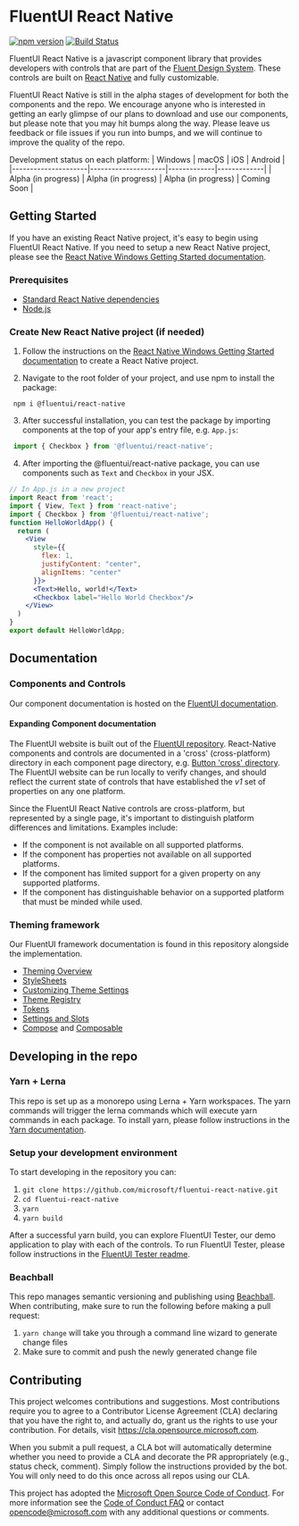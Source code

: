 # FluentUI React Native

[![npm version](https://badge.fury.io/js/%40fluentui%2Freact-native.svg)](https://badge.fury.io/js/%40fluentui%2Freact-native) [![Build Status](https://dev.azure.com/ms/ui-fabric-react-native/_apis/build/status/PR?branchName=master)](https://dev.azure.com/ms/ui-fabric-react-native/_build/latest?definitionId=226&branchName=master)

FluentUI React Native is a javascript component library that provides developers with controls that are part of the [Fluent Design System](https://www.microsoft.com/design/fluent/). These controls are built on [React Native](https://reactnative.dev/) and fully customizable.

FluentUI React Native is still in the alpha stages of development for both the components and the repo. We encourage anyone who is interested in getting an early glimpse of our plans to download and use our components, but please note that you may hit bumps along the way. Please leave us feedback or file issues if you run into bumps, and we will continue to improve the quality of the repo.

Development status on each platform:
| Windows             | macOS               | iOS         | Android     |
|---------------------|---------------------|-------------|-------------|
| Alpha (in progress) | Alpha (in progress) | Alpha (in progress) | Coming Soon |

## Getting Started

If you have an existing React Native project, it's easy to begin using FluentUI React Native. If you need to setup a new React Native project, please see the [React Native Windows Getting Started documentation](https://microsoft.github.io/react-native-windows/docs/getting-started).

### Prerequisites

- [Standard React Native dependencies](https://microsoft.github.io/react-native-windows/docs/rnw-dependencies#manual-setup)
- [Node.js](https://nodejs.org/en/download/)

### Create New React Native project (if needed)

1. Follow the instructions on the [React Native Windows Getting Started documentation](https://microsoft.github.io/react-native-windows/docs/getting-started) to create a React Native project.

2. Navigate to the root folder of your project, and use npm to install the package:

```
 npm i @fluentui/react-native
```

3. After successful installation, you can test the package by importing components at the top of your app's entry file, e.g. `App.js`:

```jsx
 import { Checkbox } from '@fluentui/react-native';
```

4. After importing the @fluentui/react-native package, you can use components such as `Text` and `Checkbox` in your JSX.

```jsx
// In App.js in a new project
import React from 'react';
import { View, Text } from 'react-native';
import { Checkbox } from '@fluentui/react-native';
function HelloWorldApp() {
  return (
    <View
      style={{
        flex: 1,
        justifyContent: "center",
        alignItems: "center"
      }}>
      <Text>Hello, world!</Text>
      <Checkbox label="Hello World Checkbox"/>
    </View>
  )
}
export default HelloWorldApp;
```

## Documentation

### Components and Controls

Our component documentation is hosted on the [FluentUI documentation](https://developer.microsoft.com/fluentui).

#### Expanding Component documentation

The FluentUI website is built out of the [FluentUI repository](https://github.com/microsoft/fluentui/tree/master/apps/fabric-website).  React-Native components and controls are documented in a 'cross' (cross-platform) directory in each component page directory, e.g. [Button 'cross' directory](https://github.com/microsoft/fluentui/tree/master/apps/fabric-website/src/pages/Controls/ButtonPage/docs/cross).  The FluentUI website can be run locally to verify changes, and should reflect the current state of controls that have established the *v1* set of properties on any one platform.

Since the FluentUI React Native controls are cross-platform, but represented by a single page, it's important to distinguish platform differences and limitations.  Examples include:
- If the component is not available on all supported platforms.
- If the component has properties not available on all supported platforms.
- If the component has limited support for a given property on any supported platforms.
- If the component has distinguishable behavior on a supported platform that must be minded while used.

### Theming framework

Our FluentUI framework documentation is found in this repository alongside the implementation.

- [Theming Overview](./packages/framework/theming-react-native/README.md)
- [StyleSheets](./packages/framework/themed-stylesheet/README.md)
- [Customizing Theme Settings](./packages/framework/themed-settings/README.md)
- [Theme Registry](./packages/framework/theme-registry/README.md)
- [Tokens](./packages/framework/foundation-tokens/README.md)
- [Settings and Slots](./packages/framework/foundation-settings/README.md)
- [Compose](./packages/framework/foundation-compose/README.md) and [Composable](./packages/framework/foundation-composable/README.md)

## Developing in the repo

### Yarn + Lerna

This repo is set up as a monorepo using Lerna + Yarn workspaces. The yarn commands will trigger the lerna commands which will execute yarn commands in each package. To install yarn, please follow instructions in the [Yarn documentation](https://classic.yarnpkg.com/en/docs/install/).

### Setup your development environment

To start developing in the repository you can:

1. `git clone https://github.com/microsoft/fluentui-react-native.git`
1. `cd fluentui-react-native`
1. `yarn`
1. `yarn build`

After a successful yarn build, you can explore FluentUI Tester, our demo application to play with each of the controls. To run FluentUI Tester, please follow instructions in the [FluentUI Tester readme](./apps/fluent-tester/README.md).

### Beachball

This repo manages semantic versioning and publishing using [Beachball](https://github.com/microsoft/beachball). When contributing, make sure to run the following before making a pull request:

1. `yarn change` will take you through a command line wizard to generate change files
2. Make sure to commit and push the newly generated change file

## Contributing

This project welcomes contributions and suggestions. Most contributions require you to agree to a
Contributor License Agreement (CLA) declaring that you have the right to, and actually do, grant us
the rights to use your contribution. For details, visit https://cla.opensource.microsoft.com.

When you submit a pull request, a CLA bot will automatically determine whether you need to provide
a CLA and decorate the PR appropriately (e.g., status check, comment). Simply follow the instructions
provided by the bot. You will only need to do this once across all repos using our CLA.

This project has adopted the [Microsoft Open Source Code of Conduct](https://opensource.microsoft.com/codeofconduct/).
For more information see the [Code of Conduct FAQ](https://opensource.microsoft.com/codeofconduct/faq/) or
contact [opencode@microsoft.com](mailto:opencode@microsoft.com) with any additional questions or comments.
